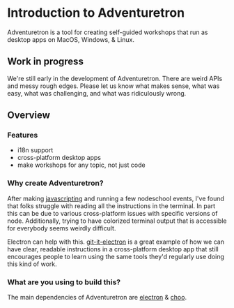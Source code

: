 # Introduction to Adventuretron

Adventuretron is a tool for creating self-guided workshops that run as desktop apps on MacOS, Windows, & Linux.

## Work in progress

We're still early in the development of Adventuretron. There are weird APIs and messy rough edges. Please let us know what makes sense, what was easy, what was challenging, and what was ridiculously wrong.

## Overview

### Features
- i18n support
- cross-platform desktop apps
- make workshops for any topic, not just code

### Why create Adventuretron?

After making [javascripting](https://github.com/sethvincent/javascripting) and running a few nodeschool events, I've found that folks struggle with reading all the instructions in the terminal. In part this can be due to various cross-platform issues with specific versions of node. Additionally, trying to have colorized terminal output that is accessible for everybody seems weirdly difficult.

Electron can help with this. [git-it-electron](https://github.com/jlord/git-it-electron) is a great example of how we can have clear, readable instructions in a cross-platform desktop app that still encourages people to learn using the same tools they'd regularly use doing this kind of work.

### What are you using to build this?

The main dependencies of Adventuretron are [electron](http://electron.atom.io/) & [choo](https://github.com/yoshuawuyts/choo).
